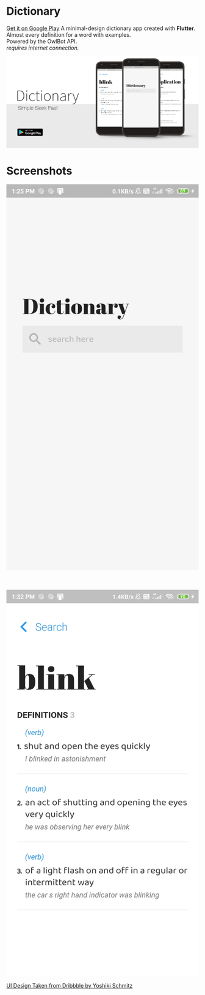 # Dictionary
[Get it on Google Play](https://play.google.com/store/apps/details?id=com.adarshverma.dictionaryapp&hl=en_US)
A minimal-design dictionary app created with **Flutter**.<br/>
Almost every definition for a word
with examples.<br/>
Powered by the OwlBot API.
<br/>
*requires internet connection.*

![feature](images/feature.png)


# Screenshots
![search_page](images/search.jpg)
<br/>
<br/>
<br/>

![word_page](images/word.jpg)


[UI Design Taken from Dribbble by Yoshiki Schmitz](https://dribbble.com/shots/6029129-Minimal-Dictionary-App)
